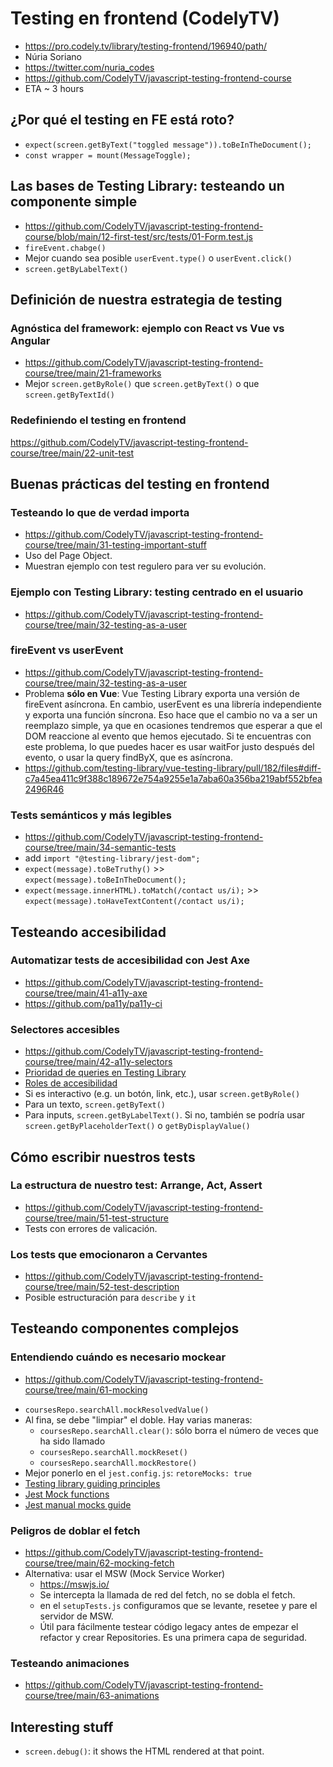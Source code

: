 # Testing en frontend (CodelyTV)

- https://pro.codely.tv/library/testing-frontend/196940/path/
- Núria Soriano
- https://twitter.com/nuria_codes
- https://github.com/CodelyTV/javascript-testing-frontend-course
- ETA ~ 3 hours

## ¿Por qué el testing en FE está roto?

- `expect(screen.getByText("toggled message")).toBeInTheDocument();`
- `const wrapper = mount(MessageToggle);`

## Las bases de Testing Library: testeando un componente simple

- https://github.com/CodelyTV/javascript-testing-frontend-course/blob/main/12-first-test/src/tests/01-Form.test.js
- `fireEvent.chabge()`
- Mejor cuando sea posible `userEvent.type()` o `userEvent.click()`
- `screen.getByLabelText()`

## Definición de nuestra estrategia de testing

### Agnóstica del framework: ejemplo con React vs Vue vs Angular

- https://github.com/CodelyTV/javascript-testing-frontend-course/tree/main/21-frameworks
- Mejor `screen.getByRole()` que `screen.getByText()` o que `screen.getByTextId()`

### Redefiniendo el testing en frontend

https://github.com/CodelyTV/javascript-testing-frontend-course/tree/main/22-unit-test

## Buenas prácticas del testing en frontend

### Testeando lo que de verdad importa

- https://github.com/CodelyTV/javascript-testing-frontend-course/tree/main/31-testing-important-stuff
- Uso del Page Object.
- Muestran ejemplo con test regulero para ver su evolución.

### Ejemplo con Testing Library: testing centrado en el usuario

- https://github.com/CodelyTV/javascript-testing-frontend-course/tree/main/32-testing-as-a-user

### fireEvent vs userEvent

- https://github.com/CodelyTV/javascript-testing-frontend-course/tree/main/32-testing-as-a-user
- Problema **sólo en Vue**: Vue Testing Library exporta una versión de fireEvent asíncrona. En cambio, userEvent es una librería independiente y exporta una función síncrona. Eso hace que el cambio no va a ser un reemplazo simple, ya que en ocasiones tendremos que esperar a que el DOM reaccione al evento que hemos ejecutado. Si te encuentras con este problema, lo que puedes hacer es usar waitFor justo después del evento, o usar la query findByX, que es asíncrona.
- https://github.com/testing-library/vue-testing-library/pull/182/files#diff-c7a45ea411c9f388c189672e754a9255e1a7aba60a356ba219abf552bfea2496R46

### Tests semánticos y más legibles

- https://github.com/CodelyTV/javascript-testing-frontend-course/tree/main/34-semantic-tests
- add `import "@testing-library/jest-dom";`
- `expect(message).toBeTruthy()` >> `expect(message).toBeInTheDocument();`
- `expect(message.innerHTML).toMatch(/contact us/i);` >> `expect(message).toHaveTextContent(/contact us/i);`

## Testeando accesibilidad

### Automatizar tests de accesibilidad con Jest Axe

- https://github.com/CodelyTV/javascript-testing-frontend-course/tree/main/41-a11y-axe
- https://github.com/pa11y/pa11y-ci

### Selectores accesibles

- https://github.com/CodelyTV/javascript-testing-frontend-course/tree/main/42-a11y-selectors
- [Prioridad de queries en Testing Library](https://testing-library.com/docs/queries/about/#priority)
- [Roles de accesibilidad](https://developer.mozilla.org/en-US/docs/Web/Accessibility/ARIA/ARIA_Techniques#roles)
- Si es interactivo (e.g. un botón, link, etc.), usar `screen.getByRole()`
- Para un texto, `screen.getByText()`
- Para inputs, `screen.getByLabelText()`. Si no, también se podría usar `screen.getByPlaceholderText()` o `getByDisplayValue()`

## Cómo escribir nuestros tests

### La estructura de nuestro test: Arrange, Act, Assert

- https://github.com/CodelyTV/javascript-testing-frontend-course/tree/main/51-test-structure
- Tests con errores de valicación.

### Los tests que emocionaron a Cervantes

- https://github.com/CodelyTV/javascript-testing-frontend-course/tree/main/52-test-description
- Posible estructuración para `describe` y `it`

## Testeando componentes complejos

### Entendiendo cuándo es necesario mockear

- https://github.com/CodelyTV/javascript-testing-frontend-course/tree/main/61-mocking

* `coursesRepo.searchAll.mockResolvedValue()`
* Al fina, se debe "limpiar" el doble. Hay varias maneras:
  - `coursesRepo.searchAll.clear()`: sólo borra el número de veces que ha sido llamado
  - `coursesRepo.searchAll.mockReset()`
  - `coursesRepo.searchAll.mockRestore()`
* Mejor ponerlo en el `jest.config.js`: `retoreMocks: true`
* [Testing library guiding principles](https://testing-library.com/docs/guiding-principles/)
* [Jest Mock functions](https://jestjs.io/docs/en/mock-function-api)
* [Jest manual mocks guide](https://jestjs.io/docs/en/manual-mocks)

### Peligros de doblar el fetch

- https://github.com/CodelyTV/javascript-testing-frontend-course/tree/main/62-mocking-fetch
- Alternativa: usar el MSW (Mock Service Worker)
  - https://mswjs.io/
  - Se intercepta la llamada de red del fetch, no se dobla el fetch.
  - en el `setupTests.js` configuramos que se levante, resetee y pare el servidor de MSW.
  - Útil para fácilmente testear código legacy antes de empezar el refactor y crear Repositories. Es una primera capa de seguridad.

### Testeando animaciones

- https://github.com/CodelyTV/javascript-testing-frontend-course/tree/main/63-animations

## Interesting stuff

- `screen.debug()`: it shows the HTML rendered at that point.
